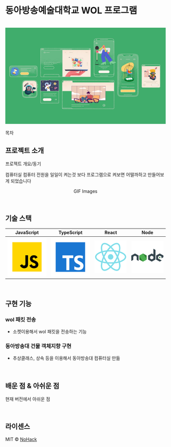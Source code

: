 # 동아방송예술대학교 WOL 프로그램

<p align="center">
  <br>
  <img src="images/common/logo-sample.jpeg">
  <br>
</p>

목차

## 프로젝트 소개

<p align="justify">
프로젝트 개요/동기

컴퓨터실 컴퓨터 전원을 일일이 켜는것 보다 프로그램으로 켜보면 어떨까하고 만들어보게 되었습니다
</p>

<p align="center">
GIF Images
</p>

<br>

## 기술 스택

| JavaScript | TypeScript |  React   |  Node   |
| :--------: | :--------: | :------: | :-----: |
|   ![js]    |   ![ts]    | ![react] | ![node] |

<br>

## 구현 기능

### wol 패킷 전송

- 소켓이용해서 wol 패킷을 전송하는 기능

### 동아방송대 건물 객체지향 구현

- 추상클래스, 상속 등을 이용해서 동아방송대 컴퓨터실 만듦
<br>

## 배운 점 & 아쉬운 점

<p align="justify">
현재 버전에서 아쉬운 점 <br>
</p>

<br>

## 라이센스

MIT &copy; [NoHack](mailto:lbjp114@gmail.com)

<!-- Stack Icon Refernces -->

[js]: /images/stack/javascript.svg
[ts]: /images/stack/typescript.svg
[react]: /images/stack/react.svg
[node]: /images/stack/node.svg
